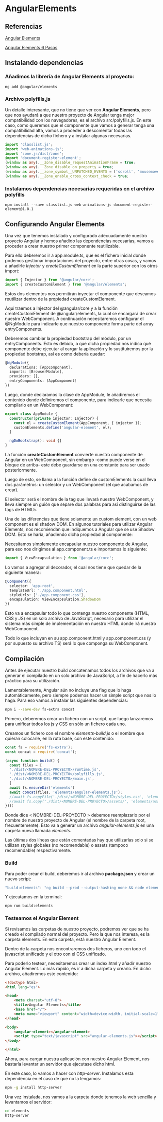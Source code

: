 # AngularElements

## Referencias
[Angular Elements](https://www.moldeointeractive.com.ar/blog/moldeo-interactive-1/post/implementar-angular-elements-635#:~:text=Una%20de%20las%20herramientas%20que,con%20o%20sin%20otros%20frameworks.)

[Angular Elements 6 Pasos](https://enmilocalfunciona.io/crea-tu-primer-componente-con-angular-elements-en-6-pasos/)

## Instalando dependencias
### Añadimos la librería de Angular Elements al proyecto:
```bash
ng add @angular/elements
```

### Archivo polyfills,js
Un detalle interesante, que no tiene que ver con **Angular Elements**, pero que nos ayudará a que nuestro proyecto de Angular tenga mejor compatibilidad con los navegadores, es el archivo src/polyfills.js. En este caso, como queremos que el componente que vamos a generar tenga una compatibilidad alta, vamos a proceder a descomentar todas las dependencias de dicho fichero y a instalar algunas necesarias.

```ts
import 'classlist.js';
import 'web-animations-js';
import 'zone.js/dist/zone';
import 'document-register-element';
(window as any).__Zone_disable_requestAnimationFrame = true;
(window as any).__Zone_disable_on_property = true;
(window as any).__zone_symbol__UNPATCHED_EVENTS = ['scroll', 'mousemove'];
(window as any).__Zone_enable_cross_context_check = true;

```
### Instalamos dependencias necesarias requeridas en el archivo polyfills
```
npm install --save classlist.js web-animations-js document-register-element@1.8.1
```

## Configurando Angular Elements
Una vez que tenemos instalado y configurado adecuadamente nuestro proyecto Angular y hemos añadido las dependencias necesarias, vamos a proceder a crear nuestro primer componente reutilizable.

Para ello deberemos ir a app.module.ts, que es el fichero inicial donde podemos gestionar importaciones del proyecto, entre otras cosas, y vamos a añadirle *Injector* y *createCustomElement* en la parte superior con los otros import:

```ts
import { Injector } from '@angular/core';  
import { createCustomElement } from '@angular/elements';
```
Estos dos elementos nos permitirán inyectar el componente que deseamos reutilizar dentro de la propiedad createCustomElement.

Aquí traemos a Injector del @angular/core y a la función createCustomElement de @angular/elements, la cual se encargará de crear nuestro WebComponent. A continuación necesitaremos configurar el @NgModule para indicarle que nuestro componente forma parte del array entryComponents.

Deberemos cambiar la propiedad bootstrap del módulo, por un entryComponents. Esto es debido, a que dicha propiedad nos indica qué componente debe ejecutar al cargar la aplicación y lo sustituiremos por la propiedad bootstrap, así es como debería quedar:

```ts
@NgModule({
  declarations: [AppComponent],
  imports: [BrowserModule],
  providers: [],
  entryComponents: [AppComponent]
})
```

Luego, donde declaramos la clase de AppModule, le añadiremos el contenido donde definiremos el componente, para indicarle que necesita compilarlo en un WebComponent:

```ts
export class AppModule {
  constructor(private injector: Injector) {
    const el = createCustomElement(AppComponent, { injector });
    customElements.define('angular-element', el);
  }

  ngDoBootstrap(): void {}
}
```

La función **createCustomElement** convierte nuestro componente de Angular en un WebComponent, sin embargo -como puede verse en el bloque de arriba- este debe guardarse en una constante para ser usado posteriormente.

Luego de esto, se llama a la función define de customElements la cual lleva dos parámetros: un selector y un WebComponent (el que acabamos de crear).

El selector será el nombre de la tag que llevará nuestro WebComponent, y lleva siempre un guión que separe dos palabras para así distinguirse de las tags de HTML5.

Una de las diferencias que tiene solamente un custom element, con un web component es el shadow DOM. En algunos tutoriales para utilizar Angular Elements, nos recomiendan que indiquemos a Angular que se use Shadow DOM. Esto se haría, añadiendo dicha propiedad al componente:

Necesitamos simplemente encapsular nuestro componente de Angular, para eso nos dirigimos al app.component.ts e importamos lo siguiente:

```ts
import { ViewEncapsulation } from '@angular/core';
```

Lo vamos a agregar al decorador, el cual nos tiene que quedar de la siguiente manera:

```ts
@Component({
  selector: 'app-root',
  templateUrl: './app.component.html',
  styleUrls: ['./app.component.css'],
  encapsulation: ViewEncapsulation.ShadowDom
})
```

Esto va a encapsular todo lo que contenga nuestro componente (HTML, CSS y JS) en un solo archivo de JavaScript, necesario para utilizar el sistema más simple de implementación en nuestro HTML donde irá nuestro WebComponent.

Todo lo que incluyan en su app.component.html y app.component.css (y por supuesto su archivo TS) será lo que componga su WebComponent.

## Compilación

Antes de ejecutar nuestro build concatenamos todos los archivos que va a generar el compilado en un solo archivo de JavaScript, a fin de hacerlo más práctico para su utilización.

Lamentablemente, Angular aún no incluye una flag que lo haga automáticamente, pero siempre podemos hacer un simple script que nos lo haga. Para eso vamos a instalar las siguientes dependencias:

```sh
npm i --save-dev fs-extra concat
```

Primero, deberemos crear un fichero con un script, que luego lanzaremos para unificar todos los js y CSS en sólo un fichero cada uno.

Creamos un fichero con el nombre *elements-build.js* o el nombre que quieran colocarle, en la ruta base, con este contenido:

```js
const fs = require('fs-extra');
const concat = require('concat');

(async function build() {
  const files = [
  './dist/<NOMBRE-DEL-PROYECTO>/runtime.js',
  './dist/<NOMBRE-DEL-PROYECTO>/polyfills.js',
  './dist/<NOMBRE-DEL-PROYECTO>/main.js',
  ]
  await fs.ensureDir('elements')
  await concat(files, 'elements/angular-elements.js');
  //await fs.copyFile('./dist/<NOMBRE-DEL-PROYECTO>/styles.css', 'elements/styles.css')
  //await fs.copy('./dist/<NOMBRE-DEL-PROYECTO>/assets/', 'elements/assets/' )
})()
```

Donde dice < NOMBRE-DEL-PROYECTO > debemos reemplazarlo por el nombre de nuestro proyecto de Angular (el nombre de la carpeta root, frecuentemente). Esto va a generar un archivo *angular-elements.js* en una carpeta nueva llamada *elements*.

Las últimas dos líneas que están comentadas hay que utilizarlas solo si se utilizan styles globales (no recomendable) o assets (tampoco recomendable) respectivamente.

### Build
Para poder crear el build, deberemos ir al archivo **package.json** y crear un nuevo script:

```js
"build:elements": "ng build --prod --output-hashing none && node elements-build.js"
```

Y ejecutamos en la terminal:

```sh
npm run build:elements
```

### Testeamos el Angular Element
Si revisamos las carpetas de nuestro proyecto, podremos ver que se ha creado el compilado normal del proyecto. Pero la que nos interesa, es la carpeta elements. En esta carpeta, está nuestro Angular Element.

Dentro de la carpeta nos encontraremos dos ficheros, uno con todo el javascript unificado y el otro con el CSS unificado.

Para poderlo testear, necesitaremos crear un index.html y añadir nuestro Angular Element. Lo más rápido, es ir a dicha carpeta y crearlo. En dicho archivo, añadiremos este contenido:

```html
<!doctype html>  
<html lang="es">

<head>  
    <meta charset="utf-8">
    <title>Angular Elements</title>
    <base href="/">
    <meta name="viewport" content="width=device-width, initial-scale=1">
</head>

<body>  
    <angular-element></angular-element>
    <script type="text/javascript" src="angular-elements.js"></script>
</body>

</html> 
```

Ahora, para cargar nuestra aplicación con nuestro Angular Element, nos bastaría levantar un servidor que ejecutase dicho html.

En este caso, lo vamos a hacer con *http-server*. Instalamos esta dependencia en el caso de que no la tengamos:

```sh
npm -g install http-server
```

Una vez instalada, nos vamos a la carpeta donde tenemos la web sencilla y levantamos el servidor:

```sh
cd elements  
http-server
```
